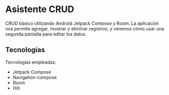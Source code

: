  # Asistente CRUD 
 
 CRUD básico utilizando Android Jetpack Compose y Room. 
La aplicación nos permite agregar, mostrar y eliminar registros, y veremos cómo usar una segunda pantalla para editar los datos. 

## Tecnologías

Tecnologías empleadas:
* Jetpack Compose
* Navigation-compose
* Room
* Hilt


